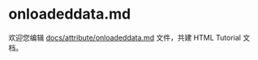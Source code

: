 onloadeddata.md
===

欢迎您编辑 <a target="__blank" href="https://github.com/jaywcjlove/html-tutorial/blob/main/docs/attribute/onloadeddata.md">docs/attribute/onloadeddata.md</a> 文件，共建 HTML Tutorial 文档。